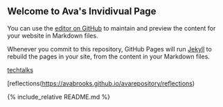 ## Welcome to Ava's Invidivual Page

You can use the [editor on GitHub](https://github.com/avabrooks/avarepository/edit/gh-pages/index.md) to maintain and preview the content for your website in Markdown files.

Whenever you commit to this repository, GitHub Pages will run [Jekyll](https://jekyllrb.com/) to rebuild the pages in your site, from the content in your Markdown files.

[techtalks](https://avabrooks.github.io/avarepository/techtalks)

[reflections(https://avabrooks.github.io/avarepository/reflections)

{% include_relative README.md %}

